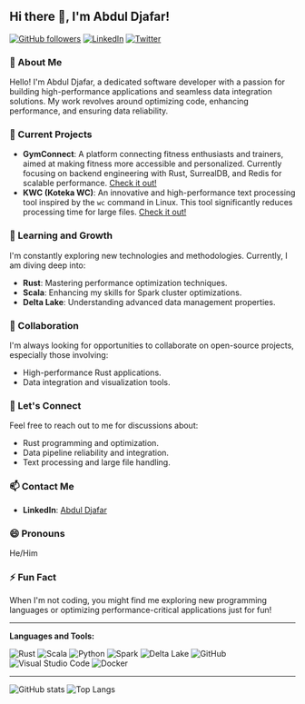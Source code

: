 ## Hi there 👋, I'm Abdul Djafar!

[![GitHub followers](https://img.shields.io/github/followers/abduldjafar?label=Follow&style=social)](https://github.com/abduldjafar)
[![LinkedIn](https://img.shields.io/badge/LinkedIn-blue?logo=linkedin&style=flat-square)](https://www.linkedin.com/in/abdul-djafar-035631113)
[![Twitter](https://img.shields.io/twitter/follow/your-twitter-handle?style=social)](https://twitter.com/your-twitter-handle)

### 🚀 About Me
Hello! I'm Abdul Djafar, a dedicated software developer with a passion for building high-performance applications and seamless data integration solutions. My work revolves around optimizing code, enhancing performance, and ensuring data reliability.

### 🔭 Current Projects
- **GymConnect**: A platform connecting fitness enthusiasts and trainers, aimed at making fitness more accessible and personalized. Currently focusing on backend engineering with Rust, SurrealDB, and Redis for scalable performance. [Check it out!](https://gymconnect.id/)
- **KWC (Koteka WC)**: An innovative and high-performance text processing tool inspired by the `wc` command in Linux. This tool significantly reduces processing time for large files. [Check it out!](https://github.com/abduldjafar/kwc)

### 🌱 Learning and Growth
I'm constantly exploring new technologies and methodologies. Currently, I am diving deep into:
- **Rust**: Mastering performance optimization techniques.
- **Scala**: Enhancing my skills for Spark cluster optimizations.
- **Delta Lake**: Understanding advanced data management properties.

### 🤝 Collaboration
I'm always looking for opportunities to collaborate on open-source projects, especially those involving:
- High-performance Rust applications.
- Data integration and visualization tools.

### 💬 Let's Connect
Feel free to reach out to me for discussions about:
- Rust programming and optimization.
- Data pipeline reliability and integration.
- Text processing and large file handling.

### 📫 Contact Me
- **LinkedIn**: [Abdul Djafar](https://www.linkedin.com/in/abdul-djafar-035631113)

### 😄 Pronouns
He/Him

### ⚡ Fun Fact
When I'm not coding, you might find me exploring new programming languages or optimizing performance-critical applications just for fun!

---

**Languages and Tools:**

![Rust](https://img.shields.io/badge/Rust-000000?style=flat-square&logo=rust&logoColor=white)
![Scala](https://img.shields.io/badge/Scala-DC322F?style=flat-square&logo=scala&logoColor=white)
![Python](https://img.shields.io/badge/Python-3776AB?style=flat-square&logo=python&logoColor=white)
![Spark](https://img.shields.io/badge/Apache%20Spark-E25A1C?style=flat-square&logo=apachespark&logoColor=white)
![Delta Lake](https://img.shields.io/badge/Delta%20Lake-0089D6?style=flat-square&logo=deltalake&logoColor=white)
![GitHub](https://img.shields.io/badge/GitHub-181717?style=flat-square&logo=github&logoColor=white)
![Visual Studio Code](https://img.shields.io/badge/VS%20Code-007ACC?style=flat-square&logo=visualstudiocode&logoColor=white)
![Docker](https://img.shields.io/badge/Docker-2496ED?style=flat-square&logo=docker&logoColor=white)

---

![GitHub stats](https://github-readme-stats.vercel.app/api?username=abduldjafar&show_icons=true&theme=radical)
![Top Langs](https://github-readme-stats.vercel.app/api/top-langs/?username=abduldjafar&layout=compact&theme=radical)

